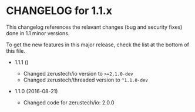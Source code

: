 CHANGELOG for 1.1.x
=====================

This changelog references the relavant changes (bug and security fixes) done in
1.1 minor versions.

To get the new features in this major release, check the list at the bottom of
this file.

* 1.1.1 ()
    * Changed zerustech/io version to ``>=2.1.0-dev`` 
    * Changed zerustech/threaded version to ``^1.1.0-dev``

* 1.1.0 (2016-08-21)
    * Changed code for zerustech/io: 2.0.0
